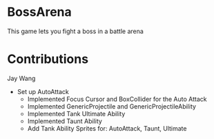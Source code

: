 # BossArena

This game lets you fight a boss in a battle arena

# Contributions
Jay Wang
- Set up AutoAttack
    - Implemented Focus Cursor and BoxCollider for the Auto Attack
    - Implemented GenericProjectile and GenericProjectileAbility
    - Implemented Tank Ultimate Ability
    - Implemented Taunt Ability
    - Add Tank Ability Sprites for: AutoAttack, Taunt, Ultimate